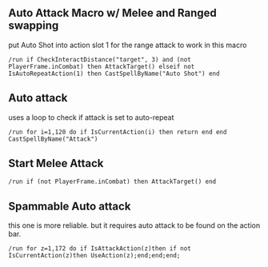 ## Auto Attack Macro w/ Melee and Ranged swapping 
put Auto Shot into action slot 1 for the range attack to work in this macro
```
/run if CheckInteractDistance("target", 3) and (not PlayerFrame.inCombat) then AttackTarget() elseif not IsAutoRepeatAction(1) then CastSpellByName("Auto Shot") end
```


## Auto attack
uses a loop to check if attack is set to auto-repeat
```
/run for i=1,120 do if IsCurrentAction(i) then return end end CastSpellByName("Attack")
```


## Start Melee Attack
```
/run if (not PlayerFrame.inCombat) then AttackTarget() end
```
 

## Spammable Auto attack
this one is more reliable. but it requires auto attack to be found on the action bar.
```
/run for z=1,172 do if IsAttackAction(z)then if not IsCurrentAction(z)then UseAction(z);end;end;end;
```